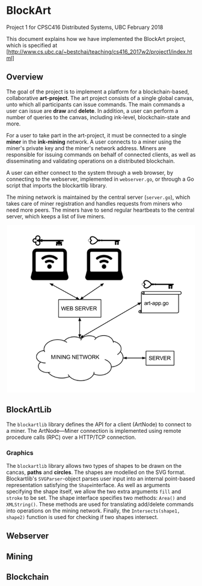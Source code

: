 # BlockArt
Project 1 for CPSC416 Distributed Systems, UBC February 2018

This document explains how we have implemented the BlockArt project, which is specified at [http://www.cs.ubc.ca/~bestchai/teaching/cs416_2017w2/project1/index.html]

## Overview

The goal of the project is to implement a platform for a blockchain-based, collaborative __art-project__.
The art project consists of a single global canvas, unto which all participants can issue commands.
The main commands a user can issue are __draw__ and __delete__. In addition, a user 
can perform a number of queries to the canvas, including ink-level, blockchain-state and more. 

For a user to take part in the art-project, it must be connected to a single __miner__ in the 
__ink-mining__ network. A user connects to a miner using the miner's private key and the miner's network address. 
Miners are responsible for issuing commands on behalf of connected clients, as well as disseminating and validating
operations on a distributed blockchain. 

A user can either connect to the system through a web browser, by connecting to the webserver, implemented in ```webserver.go```, or through a Go script that imports the blockartlib library.

The mining network is maintained by the central server (```server.go```), which takes care of miner registration and handles requests from miners who need more peers. The miners have to send regular heartbeats to the central server, which keeps a list of live miners. 

<div style="text-align:center"><img src="html/img/Network.png" width="500"/></div>

## BlockArtLib

The ```blockartlib``` library defines the API for a client (ArtNode) to connect to a miner. 
The ArtNode&mdash;Miner connection is implemented using remote procedure calls (RPC) over a HTTP/TCP connection.


### Graphics
The ```blockartlib``` library allows two types of shapes to be drawn on the cancas, __paths__ and __circles__. 
The shapes are modelled on the SVG format. Blockartlib's ```SVGParser```-object parses user input into an internal point-based representation satisfying the ```Shape```interface. As well as arguments specifying the shape itself, we allow the two extra arguments ```fill``` and ```stroke``` to be set. The shape interface specifies two methods: ```Area()``` and ```XMLString()```. These methods are used for translating add/delete commands into operations on the mining network. Finally, the ```Intersects(shape1, shape2)``` function is used for checking if two shapes intersect. 


## Webserver


## Mining


## Blockchain
